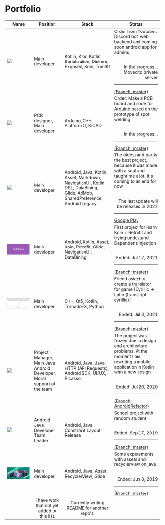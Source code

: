# Portfolio

  <table>    
    <thead>
      <tr>
        <th>Name</th>
        <th>Position</th>
        <th>Stack</th>
        <th>Status</th>
      </tr>
    </thead>
    <tbody>
      <tr>
        <td><img src="https://raw.githubusercontent.com/syorito-hatsuki/Ellison/master/banner.jpg"/></td>
        <td>Main developer</td>
        <td>Kotlin, Ktor, Kotlin Serialization, Diskord, Exposed, Koin, TomlKt</td>
        <td>Order from Youtuber: Discord bot, web backend and coming soon android app for admins
          <br>
          <br>
          <p align="right">In the progress...<br>Moved to private server</p>
          <hr>
          <a href="https://github.com/syorito-hatsuki/Spot-Welding">(Branch: master)</a>
        </td>
      </tr>
      <tr>
        <td><img src="https://miro.medium.com/max/2000/1*JLYlSLSK8-AZo8gt9UdYqA.jpeg"/></td>
        <td>PCB designer, Main developer</td>
        <td>Arduino, C++, PlatformIO, KiCAD</td>
        <td>Order: Make a PCB board and code for Arduino based on the prototype of spot welding
          <br>
          <br>
          <p align="right">In the progress...</p>
          <hr>
          <a href="https://github.com/syorito-hatsuki/Spot-Welding">(Branch: master)</a>
        </td>
      </tr>
      <tr>
        <td><img src="https://play-lh.googleusercontent.com/ojuUfQrl3jyzvV9n4ZWWNhtykAspAabqtlBAvB9YfDjD60xphEpM-8VBVdg-zHSpcg"/></td>
        <td>Main developer</td>
        <td>Android, Java, Kotlin, Asset, Markdown, NavigationUI, Kotlin DSL, DataBining, Glide, AdMob, SharedPreference, Android Legacy</td>
        <td>The oldest and partly the best project, because it was made with a soul and taught me a lot. It's coming to an end for now
          <br>
          <br>
          <p align="right">The last update will be released in 2022</p>
          <hr>
          <a href="https://play.google.com/store/apps/details?id=com.name.a123456789.prilozenie">Google Play</a>
        </td>
      </tr>
      <tr>
        <td><img src="https://github.com/syorito-hatsuki/KotlinGallery/blob/master/banner.jpg?raw=true"/></td>
        <td>Main developer</td>
        <td>Android, Kotlin, Asset, Koin, Retrofit, Glide, NavigationUI, DataBining</td>
        <td>First project for learn Koin + Retrofit and trying undestand Dependens Injection
          <br>
          <br>
          <p align="right">Ended: Jul 17, 2021</p>
          <hr>
          <a href="https://github.com/syorito-hatsuki/KotlinGallery">(Branch: master)</a>
        </td>
      </tr>
      <tr>
        <td><img src="https://raw.githubusercontent.com/syorito-hatsuki/Ru2Latin/master/screenshots/main.png"/></td>
        <td>Main developer</td>
        <td>C++, Qt5, Kotlin, TornadoFX, Python</td>
        <td>Friend asked to create a translator for game [Cyrillic -> Latin (transcript cyrillic)]
          <br>
          <br>
          <p align="right">Ended: Jul 3, 2021</p>
          <hr>
          <a href="https://github.com/syorito-hatsuki/Ru2Latin">(Branch: master)</a>
        </td>
      </tr>
      <tr>
        <td><img src="https://github.com/kerusey/CoffeeBreaker/blob/master/Schemes/WhiteNewLogo.png?raw=true"/></td>
        <td>Project Manager, Main Java Android Developer, Moral support of the team</td>
        <td>Android, Java, Java HTTP (API Requests), Android SDK, UI/UX, Picasso</td>
        <td>The project was frozen due to design and architecture problems. At the moment I am rewriting a mobile application in Kotlin with a new design
          <br>
          <br>
          <p align="right">Ended: Jul 20, 2020</p>
          <hr>
          <a href="https://github.com/kerusey/CoffeeBreaker/tree/AndroidRefactor">(Branch: AndroidRefactor)</a>
        </td>
      </tr>
      <tr>
        <td><img src="https://github.com/syorito-hatsuki/SimplePaint/blob/master/banner.png?raw=true"/></td>
        <td>Android Java Developer, Team Leader</td>
        <td>Android, Java, Constraint Layout Release</td>
        <td>School project with random student
          <br>
          <br>
          <p align="right">Ended: Sep 17, 2019</p>
          <hr>
          <a href="https://github.com/syorito-hatsuki/SimplePaint">(Branch: master)</a>
        </td>
      </tr>
      <tr>
        <td><img src="https://github.com/syorito-hatsuki/WallpaperAppTemplate/blob/master/banner.jpg?raw=true"/></td>
        <td>Main developer</td>
        <td>Android, Java, Asset, RecyclerView, Glide</td>
        <td>Some experements with assets and recyclerview on java
          <br>
          <br>
          <p align="right">Ended: Jun 8, 2019</p>
          <hr>
          <a href="https://github.com/syorito-hatsuki/WallpaperAppTemplate">(Branch: master)</a>
        </td>
      </tr>
      <tr align="center">
        <td></>
        <td>I have work that not yet added to this list.</>
        <td>Currently writing README for another repo's</>
        <td></>
      <tr>
      <!--tr>
        <td><img src="recomend-github-banner"/></td>
        <td>position</td>
        <td>stack</td>
        <td>status
          <br>
          <br>
          <p align="right">Ended: </p>
          <hr>
          <a href="">(Branch: )</a>
        </td>
      </tr-->
    </tbody>
  </table>
